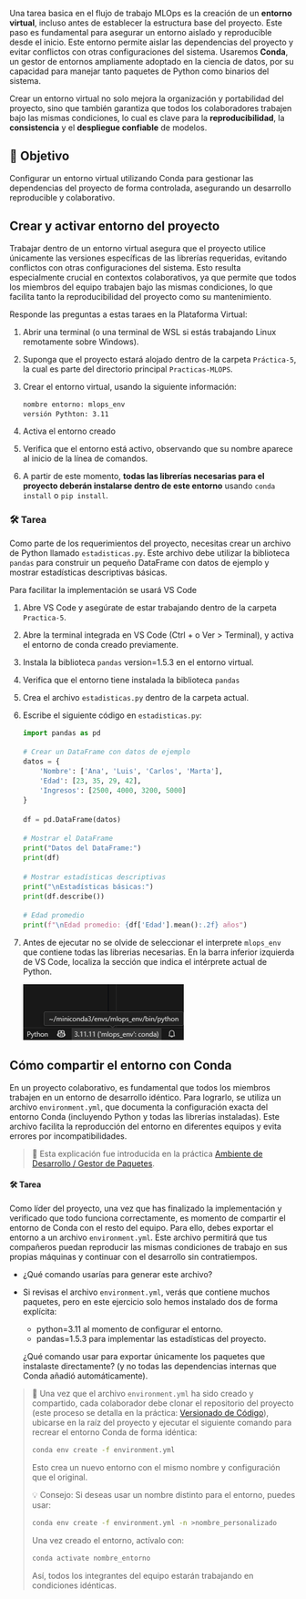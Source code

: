 Una tarea basica en el flujo de trabajo MLOps es la creación de un **entorno virtual**, incluso antes de establecer la estructura base del proyecto. Este paso es fundamental para asegurar un entorno aislado y reproducible desde el inicio.
Este entorno permite aislar las dependencias del proyecto y evitar conflictos con otras configuraciones del sistema. Usaremos **Conda**, un gestor de entornos ampliamente adoptado en la ciencia de datos, por su capacidad para manejar tanto paquetes de Python como binarios del sistema.

Crear un entorno virtual no solo mejora la organización y portabilidad del proyecto, sino que también garantiza que todos los colaboradores trabajen bajo las mismas condiciones, lo cual es clave para la **reproducibilidad**, la **consistencia** y el **despliegue confiable** de modelos.

## 🎯 Objetivo

Configurar un entorno virtual utilizando Conda para gestionar las dependencias del proyecto de forma controlada, asegurando un desarrollo reproducible y colaborativo.

## Crear y activar entorno del proyecto
Trabajar dentro de un entorno virtual asegura que el proyecto utilice únicamente las versiones específicas de las librerías requeridas, evitando conflictos con otras configuraciones del sistema. Esto resulta especialmente crucial en contextos colaborativos, ya que permite que todos los miembros del equipo trabajen bajo las mismas condiciones, lo que facilita tanto la reproducibilidad del proyecto como su mantenimiento.

Responde las preguntas a estas taraes en la Plataforma Virtual:

1. Abrir una terminal (o una terminal de WSL si estás trabajando Linux remotamente sobre Windows).
2. Suponga que el proyecto estará alojado dentro de la carpeta `Práctica-5`, la cual es parte del directorio principal `Practicas-MLOPS`. 
3. Crear el entorno virtual, usando la siguiente información:

    ```bash
    nombre entorno: mlops_env
    versión Pythton: 3.11
    ```

4. Activa el entorno creado
5. Verifica que el entorno está activo, observando que su nombre aparece al inicio de la línea de comandos.
6. A partir de este momento, **todas las librerías necesarias para el proyecto deberán instalarse dentro de este entorno** usando `conda install` o `pip install`.


### 🛠️ Tarea
Como parte de los requerimientos del proyecto, necesitas crear un archivo de Python llamado `estadisticas.py`. Este archivo debe utilizar la biblioteca `pandas` para construir un pequeño DataFrame con datos de ejemplo y mostrar estadísticas descriptivas básicas.

Para facilitar la implementación se usará VS Code

1. Abre VS Code y asegúrate de estar trabajando dentro de la carpeta `Practica-5`.
2. Abre la terminal integrada en VS Code (Ctrl + o Ver > Terminal), y activa el entorno de conda creado previamente.
3. Instala la biblioteca `pandas` version=1.5.3 en el entorno virtual.
4. Verifica que el entorno tiene instalada la biblioteca `pandas`
5. Crea el archivo `estadisticas.py` dentro de la carpeta actual.
6. Escribe el siguiente código en `estadisticas.py`:

    ```python
    import pandas as pd

    # Crear un DataFrame con datos de ejemplo
    datos = {
        'Nombre': ['Ana', 'Luis', 'Carlos', 'Marta'],
        'Edad': [23, 35, 29, 42],
        'Ingresos': [2500, 4000, 3200, 5000]
    }

    df = pd.DataFrame(datos)

    # Mostrar el DataFrame
    print("Datos del DataFrame:")
    print(df)

    # Mostrar estadísticas descriptivas
    print("\nEstadísticas básicas:")
    print(df.describe())

    # Edad promedio
    print(f"\nEdad promedio: {df['Edad'].mean():.2f} años")
    ```

7. Antes de ejecutar no se olvide de seleccionar el interprete `mlops_env` que contiene todas las librerias necesarias. En la barra inferior izquierda de VS Code, localiza la sección que indica el intérprete actual de Python.

    ![Interprete de Python](recursos/imagen1.png)

## Cómo compartir el entorno con Conda

En un proyecto colaborativo, es fundamental que todos los miembros trabajen en un entorno de desarrollo idéntico. Para lograrlo, se utiliza un archivo `environment.yml`, que documenta la configuración exacta del entorno Conda (incluyendo Python y todas las librerías instaladas). Este archivo facilita la reproducción del entorno en diferentes equipos y evita errores por incompatibilidades.

> 📝 Esta explicación fue introducida en la práctica [Ambiente de Desarrollo / Gestor de Paquetes](../ambiente/p2.md).

#### 🛠️ Tarea
Como líder del proyecto, una vez que has finalizado la implementación y verificado que todo funciona correctamente, es momento de compartir el entorno de Conda con el resto del equipo. Para ello, debes exportar el entorno a un archivo `environment.yml`. Este archivo permitirá que tus compañeros puedan reproducir las mismas condiciones de trabajo en sus propias máquinas y continuar con el desarrollo sin contratiempos.

- ¿Qué comando usarías para generar este archivo?
- Si revisas el archivo `environment.yml`, verás que contiene muchos paquetes, pero en este ejercicio solo hemos instalado dos de forma explícita:

    - python=3.11 al momento de configurar el entorno.
    - pandas=1.5.3 para implementar las estadísticas del proyecto.

    ¿Qué comando usar para exportar únicamente los paquetes que instalaste directamente? (y no todas las dependencias internas que Conda añadió automáticamente).

> 📝 Una vez que el archivo `environment.yml` ha sido creado y compartido, cada colaborador debe clonar el repositorio del proyecto (este proceso se detalla en la práctica: [Versionado de Código](../entrenamiento/p7.md)), ubicarse en la raíz del proyecto y ejecutar el siguiente comando para recrear el entorno Conda de forma idéntica:
> ```bash 
> conda env create -f environment.yml
> ```
>Esto crea un nuevo entorno con el mismo nombre y configuración que el original.
>
>💡 Consejo: Si deseas usar un nombre distinto para el entorno, puedes usar:
>```bash
> conda env create -f environment.yml -n >nombre_personalizado
>```
>
>Una vez creado el entorno, actívalo con:
> ```bash 
> conda activate nombre_entorno
> ```
> Así, todos los integrantes del equipo estarán trabajando en condiciones idénticas.





